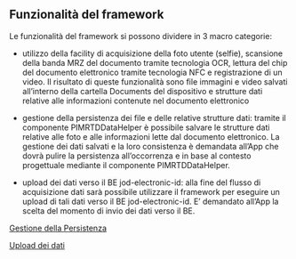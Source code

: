 


## Funzionalità del framework
Le funzionalità del framework si possono dividere in 3 macro categorie:

 
 - utilizzo della facility di acquisizione della foto utente
          (selfie), scansione della banda MRZ del documento tramite
          tecnologia OCR, lettura del chip del documento elettronico
          tramite tecnologia NFC e registrazione di un video. Il risultato
          di queste funzionalità sono file immagini e video salvati
          all’interno della cartella Documents del dispositivo e strutture
          dati relative alle informazioni contenute nel documento
          elettronico



 - gestione della persistenza dei file e delle relative strutture dati:
   tramite il componente PIMRTDDataHelper è possibile salvare le
   strutture dati relative alle foto e alle informazioni lette dal documento elettronico. La gestione dei dati salvati e la loro
   consistenza è demandata all’App che dovrà pulire la persistenza
   all’occorrenza e in base al contesto progettuale mediante il
   componente PIMRTDDataHelper.
   
 - upload dei dati verso il BE jod-electronic-id: alla fine del flusso
   di acquisizione dati sarà possibile utilizzare il framework per
   eseguire un upload di tali dati verso il BE jod-electronic-id. E’
   demandato all’App la scelta del momento di invio dei dati verso il
   BE.

[Gestione della Persistenza](GestionePersistenza.md)

[Upload dei dati](uploadDati.md)

